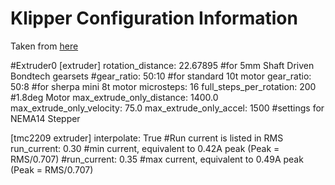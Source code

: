 # Klipper Configuration Information

Taken from [here](https://forum.duet3d.com/topic/23641/sherpa-mini-on-rrf/4)


#Extruder0 
[extruder] 
rotation_distance: 22.67895 
#for 5mm Shaft Driven Bondtech gearsets 
#gear_ratio: 50:10 
#for standard 10t motor 
gear_ratio: 50:8 
#for sherpa mini 8t motor microsteps: 16 
full_steps_per_rotation: 200 
#1.8deg Motor 
max_extrude_only_distance: 1400.0 
max_extrude_only_velocity: 75.0 
max_extrude_only_accel: 1500 
#settings for NEMA14 Stepper 

[tmc2209 extruder] 
interpolate: True #Run current is listed in RMS 
run_current: 0.30 #min current, equivalent to 0.42A peak (Peak = RMS/0.707) 
#run_current: 0.35 #max current, equivalent to 0.49A peak (Peak = RMS/0.707)